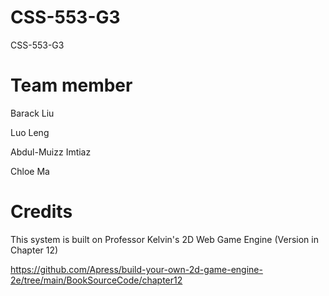 # CSS-553-G3
CSS-553-G3

# Team member
Barack Liu

Luo Leng

Abdul-Muizz Imtiaz

Chloe Ma

# Credits
This system is built on Professor Kelvin's 2D Web Game Engine (Version in Chapter 12)

https://github.com/Apress/build-your-own-2d-game-engine-2e/tree/main/BookSourceCode/chapter12
